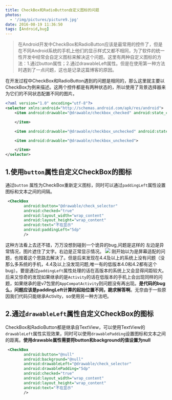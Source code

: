 ```yaml
---
title: CheckBox和RadioButton自定义图标的问题
photos:
  - '/img/pictures/picture9.jpg'
date: 2016-08-19 11:36:50
tags: [Android,bug]
---
```

> 在Android开发中CheckBox和RadioButton应该是最常用的控件了，但是在不同Android系统的手机上他们的显示样式又都不相同，为了软件的统一性开发中经常会自定义图标来解决这个问题。这里有两种自定义图标的方法：1.通过button属性；2.通过drawableLeft属性。但是在使用第一种方法时遇到了一点问题，这也是记录这篇博客的原因。
<!-- more-->
在开发过程中CheckBox和RadioButton遇到的问题是相同的，那么这里就主要以CheckBox为例来描述。这两个控件都是有两种状态的，所以使用了背景选择器来为它们的不同状态配置不同的图片。

``` xml
<?xml version="1.0" encoding="utf-8"?>
<selector xmlns:android="http://schemas.android.com/apk/res/android">
    <item android:drawable="@drawable/checkbox_checked" android:state_checked="true">

    </item>

    <item android:drawable="@drawable/checkbox_unchecked" android:state_checked="false"></item>

    <item android:drawable="@drawable/checkbox_unchecked">

    </item>
</selector>
```

## 1.使用`button`属性自定义CheckBox的图标

通过`button` 属性为CheckBox重新定义图标，同时可以通过`paddingLeft`属性设置图标和文本之间的间隔。

``` xml
 <CheckBox
        android:button="@drawable/check_selector"
        android:checked="true"
        android:layout_width="wrap_content"
        android:layout_height="wrap_content"
        android:text="不在显示"
        android:paddingLeft="5dp"
        />
```

这种方法看上去还不错，万万没想到碰到一个诡异的bug,问题是这样的
左边是异常情况，图片遮住了文字。右边是正常显示情况。
![](http://upload-images.jianshu.io/upload_images/2352140-d3dd97da9e7f4d8c.png?imageMogr2/auto-orient/strip%7CimageView2/2/w/1240)
刚开始以为是屏幕适配的问题，也按着这个思路去解决了。但是后来发现在4.4及以上的系统上没有问题（没那么多系统的手机，4.4及以上没发现问题,唯一有的低版本4.0和4.2都有这个bug）。要是通过`paddingLeft`属性处理的话在高版本的系统上又会显得间距较大。
后来又惊奇的发现如果继承的是`Activity`的话在低版本的手机上会出现同样的问题，如果继承的是v7包里的`AppCompatActivity`则问题没有再出现。**是代码的bug么，问题应该是paddingLeft计算的起始位置不同，跪求解答啊**。无奈由于一些原因我们代码只能继承Activity，so使用另一种方法吧。

## 2.通过`drawableLeft`属性自定义CheckBox的图标

CheckBox和RadioButton都是继承自TextView，可以使用TextView的`drawableLeft`属性实现效果，同时可以使用`drawablePadding`设置图标和文本之间的距离。**使用drawable属性需要将button和background的值设置为null**

``` xml
 <CheckBox
        android:button="@null"
        android:background="@null"
        android:drawableLeft="@drawable/check_selector"
        android:drawablePadding="5dp"
        android:checked="true"
        android:layout_width="wrap_content"
        android:layout_height="wrap_content"
        android:text="不在显示"
        />
```